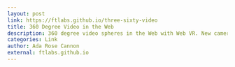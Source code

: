 ```yaml
---
layout: post
link: https://ftlabs.github.io/three-sixty-video
title: 360 Degree Video in the Web
description: 360 degree video spheres in the Web with Web VR. New cameras and the advent of VR heralds a new era of immersive video experiences.
categories: Link
author: Ada Rose Cannon
external: ftlabs.github.io
---
```

